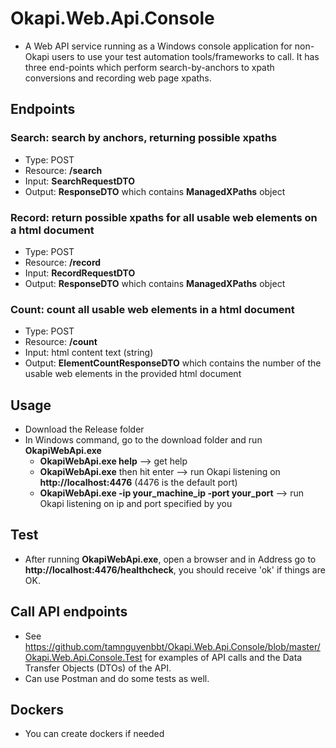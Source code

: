 # Okapi.Web.Api.Console
* A Web API service running as a Windows console application for non-Okapi users to use your test automation tools/frameworks to call. It has three end-points which perform search-by-anchors to xpath conversions and recording web page xpaths.

## Endpoints
### Search: search by anchors, returning possible xpaths
* Type: POST
* Resource: **/search**
* Input: **SearchRequestDTO**
* Output: **ResponseDTO** which contains **ManagedXPaths** object

### Record: return possible xpaths for all usable web elements on a html document
* Type: POST
* Resource: **/record**
* Input: **RecordRequestDTO**
* Output: **ResponseDTO** which contains **ManagedXPaths** object

### Count: count all usable web elements in a html document
* Type: POST
* Resource: **/count**
* Input: html content text (string)
* Output: **ElementCountResponseDTO** which contains the number of the usable web elements in the provided html document

## Usage
* Download the Release folder
* In Windows command, go to the download folder and run **OkapiWebApi.exe**
  * **OkapiWebApi.exe help** --> get help
  * **OkapiWebApi.exe** then hit enter --> run Okapi listening on **http://localhost:4476** (4476 is the default port)
  * **OkapiWebApi.exe -ip your_machine_ip -port your_port** --> run Okapi listening on ip and port specified by you

## Test
* After running **OkapiWebApi.exe**, open a browser and in Address go to **http://localhost:4476/healthcheck**, you should receive '<string xmlns="http://schemas.microsoft.com/2003/10/Serialization/">ok</string>' if things are OK.
  
## Call API endpoints
* See https://github.com/tamnguyenbbt/Okapi.Web.Api.Console/blob/master/Okapi.Web.Api.Console.Test for examples of API calls and the Data Transfer Objects (DTOs) of the API.
* Can use Postman and do some tests as well.

## Dockers
* You can create dockers if needed
